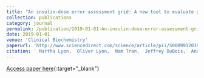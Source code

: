 ```yaml
---
title: "An insulin-dose error assessment grid: A new tool to evaluate glucose meter performance"
collection: publications
category: journal
permalink: /publication/2019-01-01-An-insulin-dose-error-assessment-grid-A-new-tool-to-evaluate-glucose-meter-performance
date: 2019-01-01
venue: 'Clinical Biochemistry'
paperurl: 'http://www.sciencedirect.com/science/article/pii/S0009912019304369'
citation: ' Martha Lyon,  Oliver Lyon,  Nam Tran,  Jeffrey DuBois,  Andrew Lyon, &quot;An insulin-dose error assessment grid: A new tool to evaluate glucose meter performance.&quot; Clinical Biochemistry, 2019.'
---
```

[Access paper here](http://www.sciencedirect.com/science/article/pii/S0009912019304369){:target="_blank"}
